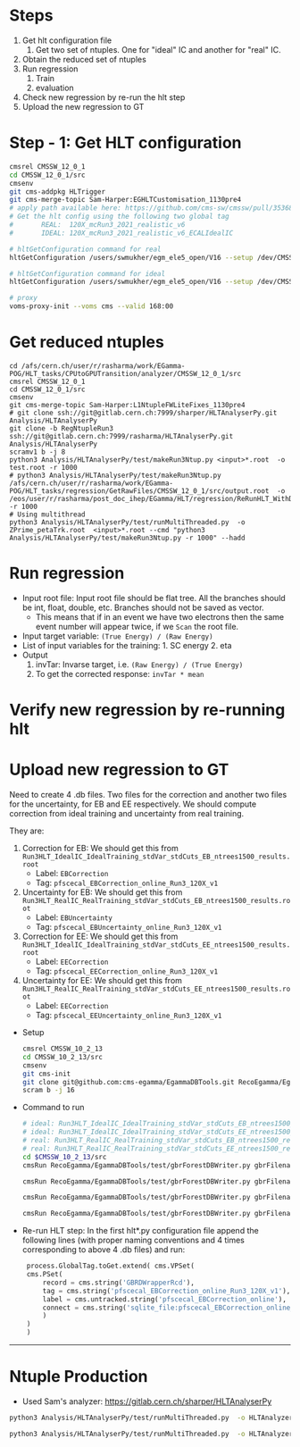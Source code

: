 # Steps

1. Get hlt configuration file
    1. Get two set of ntuples. One for "ideal" IC and another for "real" IC.
2. Obtain the reduced set of ntuples
3. Run regression
    1. Train
    2. evaluation
4. Check new regression by re-run the hlt step
5. Upload the new regression to GT

# Step - 1: Get HLT configuration

```bash
cmsrel CMSSW_12_0_1
cd CMSSW_12_0_1/src
cmsenv
git cms-addpkg HLTrigger
git cms-merge-topic Sam-Harper:EGHLTCustomisation_1130pre4
# apply path available here: https://github.com/cms-sw/cmssw/pull/35368/files
# Get the hlt config using the following two global tag
#       REAL:  120X_mcRun3_2021_realistic_v6
#       IDEAL: 120X_mcRun3_2021_realistic_v6_ECALIdealIC

# hltGetConfiguration command for real
hltGetConfiguration /users/swmukher/egm_ele5_open/V16 --setup /dev/CMSSW_12_0_0/GRun/V6 --globaltag 120X_mcRun3_2021_realistic_v6 --input root://cms-xrd-global.cern.ch///store/mc/Run3Winter21DRMiniAOD/DoubleElectron_Pt-1To300-gun/GEN-SIM-DIGI-RAW/FlatPU0to80FEVT_112X_mcRun3_2021_realistic_v16-v3/120000/0019ce34-a026-4ec0-83a5-3094586bce59.root --mc --process MYHLT --prescale none --max-events 50 --eras Run3 --output none --customise HLTrigger/Configuration/customizeHLTforEGamma.customiseEGammaMenuDev > hlt_real.py

# hltGetConfiguration command for ideal
hltGetConfiguration /users/swmukher/egm_ele5_open/V16 --setup /dev/CMSSW_12_0_0/GRun/V6 --globaltag 120X_mcRun3_2021_realistic_v6_ECALIdealIC --input root://cms-xrd-global.cern.ch///store/mc/Run3Winter21DRMiniAOD/DoubleElectron_Pt-1To300-gun/GEN-SIM-DIGI-RAW/FlatPU0to80FEVT_112X_mcRun3_2021_realistic_v16-v3/120000/0019ce34-a026-4ec0-83a5-3094586bce59.root --mc --process MYHLT --prescale none --max-events 50 --eras Run3 --output none --customise HLTrigger/Configuration/customizeHLTforEGamma.customiseEGammaMenuDev  > hlt_ideal.py

# proxy
voms-proxy-init --voms cms --valid 168:00
```

# Get reduced ntuples

```
cd /afs/cern.ch/user/r/rasharma/work/EGamma-POG/HLT_tasks/CPUtoGPUTransition/analyzer/CMSSW_12_0_1/src
cmsrel CMSSW_12_0_1
cd CMSSW_12_0_1/src
cmsenv
git cms-merge-topic Sam-Harper:L1NtupleFWLiteFixes_1130pre4
# git clone ssh://git@gitlab.cern.ch:7999/sharper/HLTAnalyserPy.git Analysis/HLTAnalyserPy
git clone -b RegNtupleRun3 ssh://git@gitlab.cern.ch:7999/rasharma/HLTAnalyserPy.git Analysis/HLTAnalyserPy
scramv1 b -j 8
python3 Analysis/HLTAnalyserPy/test/makeRun3Ntup.py <input>*.root  -o test.root -r 1000
# python3 Analysis/HLTAnalyserPy/test/makeRun3Ntup.py /afs/cern.ch/user/r/rasharma/work/EGamma-POG/HLT_tasks/regression/GetRawFiles/CMSSW_12_0_1/src/output.root  -o /eos/user/r/rasharma/post_doc_ihep/EGamma/HLT/regression/ReRunHLT_WithDB/pfscecal_EBCorrection_online_Run3_120X_v1.root -r 1000
# Using multithread
python3 Analysis/HLTAnalyserPy/test/runMultiThreaded.py  -o ZPrime_petaTrk.root  <input>*.root --cmd "python3 Analysis/HLTAnalyserPy/test/makeRun3Ntup.py -r 1000" --hadd
```

# Run regression

- Input root file: Input root file should be flat tree. All the branches should be int, float, double, etc. Branches should not be saved as vector.
    - This means that if in an event we have two electrons then the same event number will appear twice, if we `Scan` the root file.
- Input target variable: `(True Energy) / (Raw Energy)`
- List of input variables for the training:
      1. SC energy
      2. eta
- Output
    1. invTar: Invarse target, i.e. `(Raw Energy) / (True Energy)`
    2. To get the corrected response: `invTar * mean`


# Verify new regression by re-running hlt

# Upload new regression to GT

Need to create 4 .db files. Two files for the correction and another two files for the uncertainty, for EB and EE respectively. We should compute correction from ideal training and uncertainty from real training.

They are:
1. Correction for EB: We should get this from `Run3HLT_IdealIC_IdealTraining_stdVar_stdCuts_EB_ntrees1500_results.root`
    - Label: `EBCorrection`
    - Tag: `pfscecal_EBCorrection_online_Run3_120X_v1`
2. Uncertainty for EB: We should get this from `Run3HLT_RealIC_RealTraining_stdVar_stdCuts_EB_ntrees1500_results.root`
    - Label: `EBUncertainty`
    - Tag: `pfscecal_EBUncertainty_online_Run3_120X_v1`
3. Correction for EE: We should get this from `Run3HLT_IdealIC_IdealTraining_stdVar_stdCuts_EE_ntrees1500_results.root`
    - Label: `EECorrection`
    - Tag: `pfscecal_EECorrection_online_Run3_120X_v1`
4. Uncertainty for EE: We should get this from `Run3HLT_RealIC_RealTraining_stdVar_stdCuts_EE_ntrees1500_results.root`
    - Label: `EECorrection`
    - Tag: `pfscecal_EEUncertainty_online_Run3_120X_v1`

- Setup
    ```bash
    cmsrel CMSSW_10_2_13
    cd CMSSW_10_2_13/src
    cmsenv
    git cms-init
    git clone git@github.com:cms-egamma/EgammaDBTools.git RecoEgamma/EgammaDBTools
    scram b -j 16
    ```

- Command to run
    ```bash
    # ideal: Run3HLT_IdealIC_IdealTraining_stdVar_stdCuts_EB_ntrees1500_results.root
    # ideal: Run3HLT_IdealIC_IdealTraining_stdVar_stdCuts_EE_ntrees1500_results.root
    # real: Run3HLT_RealIC_RealTraining_stdVar_stdCuts_EB_ntrees1500_results.root
    # real: Run3HLT_RealIC_RealTraining_stdVar_stdCuts_EE_ntrees1500_results.root
    cd $CMSSW_10_2_13/src
    cmsRun RecoEgamma/EgammaDBTools/test/gbrForestDBWriter.py gbrFilename=/eos/user/r/rasharma/post_doc_ihep/EGamma/HLT/regression/MainNtuples_v2/results/resultsSC_MainNtuples_FullSelection_FlatNtuple/Run3HLT_IdealIC_IdealTraining_stdVar_stdCuts_EB_ntrees1500_results.root fileLabel=EBCorrection dbTag=pfscecal_EBCorrection_online_Run3_120X_v1 dbLabel=pfscecal_EBCorrection_online dbFilename=/eos/user/r/rasharma/post_doc_ihep/EGamma/HLT/regression/MainNtuples_v2/dbFiles/pfscecal_EBCorrection_online_Run3_120X_v1

    cmsRun RecoEgamma/EgammaDBTools/test/gbrForestDBWriter.py gbrFilename=/eos/user/r/rasharma/post_doc_ihep/EGamma/HLT/regression/MainNtuples_v2/results/resultsSC_MainNtuples_FullSelection_FlatNtuple/Run3HLT_IdealIC_IdealTraining_stdVar_stdCuts_EE_ntrees1500_results.root fileLabel=EECorrection dbTag=pfscecal_EECorrection_online_Run3_120X_v1 dbLabel=pfscecal_EECorrection_online dbFilename=/eos/user/r/rasharma/post_doc_ihep/EGamma/HLT/regression/MainNtuples_v2/dbFiles/pfscecal_EECorrection_online_Run3_120X_v1

    cmsRun RecoEgamma/EgammaDBTools/test/gbrForestDBWriter.py gbrFilename=/eos/user/r/rasharma/post_doc_ihep/EGamma/HLT/regression/MainNtuples_v2/results/resultsSC_MainNtuples_FullSelection_FlatNtuple/Run3HLT_RealIC_RealTraining_stdVar_stdCuts_EB_ntrees1500_results.root fileLabel=EBUncertainty dbTag=pfscecal_EBUncertainty_online_Run3_120X_v1 dbLabel=pfscecal_EBUncertainty_online dbFilename=/eos/user/r/rasharma/post_doc_ihep/EGamma/HLT/regression/MainNtuples_v2/dbFiles/pfscecal_EBUncertainty_online_Run3_120X_v1

    cmsRun RecoEgamma/EgammaDBTools/test/gbrForestDBWriter.py gbrFilename=/eos/user/r/rasharma/post_doc_ihep/EGamma/HLT/regression/MainNtuples_v2/results/resultsSC_MainNtuples_FullSelection_FlatNtuple/Run3HLT_RealIC_RealTraining_stdVar_stdCuts_EE_ntrees1500_results.root fileLabel=EEUncertainty dbTag=pfscecal_EEUncertainty_online_Run3_120X_v1 dbLabel=pfscecal_EEUncertainty_online dbFilename=/eos/user/r/rasharma/post_doc_ihep/EGamma/HLT/regression/MainNtuples_v2/dbFiles/pfscecal_EEUncertainty_online_Run3_120X_v1
    ```
- Re-run HLT step: In the first hlt\*.py configuration file append the following lines (with proper naming conventions and 4 times corresponding to above 4 .db files) and run:

   ```python
    process.GlobalTag.toGet.extend( cms.VPSet(
    cms.PSet(
        record = cms.string('GBRDWrapperRcd'),
        tag = cms.string('pfscecal_EBCorrection_online_Run3_120X_v1'),
        label = cms.untracked.string('pfscecal_EBCorrection_online'),
        connect = cms.string('sqlite_file:pfscecal_EBCorrection_online_Run3_120X_v1.db')
        )
    )
    )
   ```

-----



# Ntuple Production

- Used Sam's analyzer: https://gitlab.cern.ch/sharper/HLTAnalyserPy

```bash
python3 Analysis/HLTAnalyserPy/test/runMultiThreaded.py  -o HLTAnalyzerTree_REAL.root /eos/cms/store/group/phys_egamma/arun/run3_egamma_hlt/DoubleElectron_Pt-1To300-gun/winter21/211008_134201_REAL/0000/output_1*.root --cmd "python3 Analysis/HLTAnalyserPy/test/makeRun3Ntup.py -r 1000" --hadd

python3 Analysis/HLTAnalyserPy/test/runMultiThreaded.py  -o HLTAnalyzerTree_IDEAL.root /eos/cms/store/group/phys_egamma/arun/run3_egamma_hlt/DoubleElectron_Pt-1To300-gun/winter21/211008_134201_IDEAL/0000/output_1*.root --cmd "python3 Analysis/HLTAnalyserPy/test/makeRun3Ntup.py -r 1000" --hadd

```
